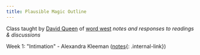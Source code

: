 ```yaml
---
title: Plausible Magic Outline
---
```


Class taught by [David Queen](https://www.davidbyronqueen.com/) of [word west](https://www.wordwest.co/)
_notes and responses to readings & discussions_

Week 1: "Intimation" - Alexandra Kleeman ([notes](AlexandraKleemanIntimation){: .internal-link})